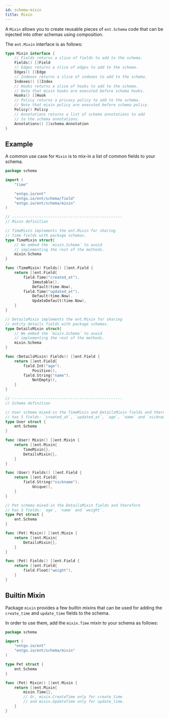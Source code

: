 ```yaml
---
id: schema-mixin
title: Mixin
---
```

 
A `Mixin` allows you to create reusable pieces of `ent.Schema` code that can be injected into other schemas
using composition.

The `ent.Mixin` interface is as follows:

```go
type Mixin interface {
	// Fields returns a slice of fields to add to the schema.
	Fields() []Field
	// Edges returns a slice of edges to add to the schema.
	Edges() []Edge
	// Indexes returns a slice of indexes to add to the schema.
	Indexes() []Index
	// Hooks returns a slice of hooks to add to the schema.
	// Note that mixin hooks are executed before schema hooks.
	Hooks() []Hook
	// Policy returns a privacy policy to add to the schema.
	// Note that mixin policy are executed before schema policy.
	Policy() Policy
	// Annotations returns a list of schema annotations to add
	// to the schema annotations.
	Annotations() []schema.Annotation
}
```

## Example

A common use case for `Mixin` is to mix-in a list of common fields to your schema.

```go
package schema

import (
	"time"

	"entgo.io/ent"
	"entgo.io/ent/schema/field"
	"entgo.io/ent/schema/mixin"
)

// -------------------------------------------------
// Mixin definition

// TimeMixin implements the ent.Mixin for sharing
// time fields with package schemas.
type TimeMixin struct{
	// We embed the `mixin.Schema` to avoid
	// implementing the rest of the methods.
	mixin.Schema
}

func (TimeMixin) Fields() []ent.Field {
	return []ent.Field{
		field.Time("created_at").
			Immutable().
			Default(time.Now),
		field.Time("updated_at").
			Default(time.Now).
			UpdateDefault(time.Now),
	}
}

// DetailsMixin implements the ent.Mixin for sharing
// entity details fields with package schemas.
type DetailsMixin struct{
	// We embed the `mixin.Schema` to avoid
	// implementing the rest of the methods.
	mixin.Schema
}

func (DetailsMixin) Fields() []ent.Field {
	return []ent.Field{
		field.Int("age").
			Positive(),
		field.String("name").
			NotEmpty(),
	}
}

// -------------------------------------------------
// Schema definition

// User schema mixed-in the TimeMixin and DetailsMixin fields and therefore
// has 5 fields: `created_at`, `updated_at`, `age`, `name` and `nickname`.
type User struct {
	ent.Schema
}

func (User) Mixin() []ent.Mixin {
	return []ent.Mixin{
		TimeMixin{},
		DetailsMixin{},
	}
}

func (User) Fields() []ent.Field {
	return []ent.Field{
		field.String("nickname").
			Unique(),
	}
}

// Pet schema mixed-in the DetailsMixin fields and therefore
// has 3 fields: `age`, `name` and `weight`.
type Pet struct {
	ent.Schema
}

func (Pet) Mixin() []ent.Mixin {
	return []ent.Mixin{
		DetailsMixin{},
	}
}

func (Pet) Fields() []ent.Field {
	return []ent.Field{
		field.Float("weight"),
	}
}
```

## Builtin Mixin

Package `mixin` provides a few builtin mixins that can be used
for adding the `create_time` and `update_time` fields to the schema.

In order to use them, add the `mixin.Time` mixin to your schema as follows:
```go
package schema

import (
	"entgo.io/ent"
	"entgo.io/ent/schema/mixin"
)

type Pet struct {
	ent.Schema
}

func (Pet) Mixin() []ent.Mixin {
	return []ent.Mixin{
		mixin.Time{},
		// Or, mixin.CreateTime only for create_time
		// and mixin.UpdateTime only for update_time.
	}
}
```

